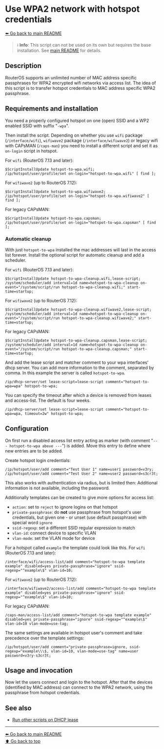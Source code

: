 Use WPA2 network with hotspot credentials
=========================================

[⬅️ Go back to main README](../README.md)

> ℹ️ **Info**: This script can not be used on its own but requires the base
> installation. See [main README](../README.md) for details.

Description
-----------

RouterOS supports an unlimited number of MAC address specific passphrases
for WPA2 encrypted wifi networks via access list. The idea of this script
is to transfer hotspot credentials to MAC address specific WPA2 passphrase.

Requirements and installation
-----------------------------

You need a properly configured hotspot on one (open) SSID and a WP2 enabled
SSID with suffix "`-wpa`".

Then install the script.
Depending on whether you use `wifi` package (`/interface/wifi`), `wifiwave2`
package (`/interface/wifiwave2`) or legacy wifi with CAPsMAN (`/caps-man`)
you need to install a different script and set it as `on-login` script in
hotspot.

For `wifi` (RouterOS 7.13 and later):

    $ScriptInstallUpdate hotspot-to-wpa.wifi;
    /ip/hotspot/user/profile/set on-login="hotspot-to-wpa.wifi" [ find ];

For `wifiwave2` (up to RouterOS 7.12):

    $ScriptInstallUpdate hotspot-to-wpa.wifiwave2;
    /ip/hotspot/user/profile/set on-login="hotspot-to-wpa.wifiwave2" [ find ];

For legacy CAPsMAN:

    $ScriptInstallUpdate hotspot-to-wpa.capsman;
    /ip/hotspot/user/profile/set on-login="hotspot-to-wpa.capsman" [ find ];

### Automatic cleanup

With just `hotspot-to-wpa` installed the mac addresses will last in the
access list forever. Install the optional script for automatic cleanup
and add a scheduler.

For `wifi` (RouterOS 7.13 and later):

    $ScriptInstallUpdate hotspot-to-wpa-cleanup.wifi,lease-script; 
    /system/scheduler/add interval=1d name=hotspot-to-wpa-cleanup on-event="/system/script/run hotspot-to-wpa-cleanup.wifi;" start-time=startup;

For `wifiwave2` (up to RouterOS 7.12):

    $ScriptInstallUpdate hotspot-to-wpa-cleanup.wifiwave2,lease-script;
    /system/scheduler/add interval=1d name=hotspot-to-wpa-cleanup on-event="/system/script/run hotspot-to-wpa-cleanup.wifiwave2;" start-time=startup;

For legacy CAPsMAN:

    $ScriptInstallUpdate hotspot-to-wpa-cleanup.capsman,lease-script;
    /system/scheduler/add interval=1d name=hotspot-to-wpa-cleanup on-event="/system/script/run hotspot-to-wpa-cleanup.capsman;" start-time=startup;

And add the lease script and matcher comment to your wpa interfaces' dhcp
server. You can add more information to the comment, separated by comma. In
this example the server is called `hotspot-to-wpa`.

    /ip/dhcp-server/set lease-script=lease-script comment="hotspot-to-wpa=wpa" hotspot-to-wpa;

You can specify the timeout after which a device is removed from leases and
access-list. The default is four weeks.

    /ip/dhcp-server/set lease-script=lease-script comment="hotspot-to-wpa=wpa, timeout=2w" hotspot-to-wpa;

Configuration
-------------

On first run a disabled access list entry acting as marker (with comment
"`--- hotspot-to-wpa above ---`") is added. Move this entry to define where new
entries are to be added.

Create hotspot login credentials:

    /ip/hotspot/user/add comment="Test User 1" name=user1 password=v3ry;
    /ip/hotspot/user/add comment="Test User 2" name=user2 password=s3cr3t;

This also works with authentication via radius, but is limited then:
Additional information is not available, including the password.

Additionally templates can be created to give more options for access list:

* `action`: set to `reject` to ignore logins on that hotspot
* `private-passphrase`: do **not** use passphrase from hotspot's user
  credentials, but given one - or unset (use default passphrase) with
  special word `ignore`
* `ssid-regexp`: set a different SSID regular expression to match
* `vlan-id`: connect device to specific VLAN
* `vlan-mode`: set the VLAN mode for device

For a hotspot called `example` the template could look like this. For
`wifi` (RouterOS 7.13 and later):

    /interface/wifi/access-list/add comment="hotspot-to-wpa template example" disabled=yes private-passphrase="ignore" ssid-regexp="^example\$" vlan-id=10;

For `wifiwave2` (up to RouterOS 7.12):

    /interface/wifiwave2/access-list/add comment="hotspot-to-wpa template example" disabled=yes private-passphrase="ignore" ssid-regexp="^example\$" vlan-id=10;

For legacy CAPsMAN:

    /caps-man/access-list/add comment="hotspot-to-wpa template example" disabled=yes private-passphrase="ignore" ssid-regexp="^example\$" vlan-id=10 vlan-mode=use-tag;

The same settings are available in hotspot user's comment and take precedence
over the template settings:

    /ip/hotspot/user/add comment="private-passphrase=ignore, ssid-regexp=^example\\\$, vlan-id=10, vlan-mode=use-tag" name=user password=v3ry-s3cr3t;

Usage and invocation
--------------------

Now let the users connect and login to the hotspot. After that the devices
(identified by MAC address) can connect to the WPA2 network, using the
passphrase from hotspot credentials.

See also
--------

* [Run other scripts on DHCP lease](lease-script.md)

---
[⬅️ Go back to main README](../README.md)  
[⬆️ Go back to top](#top)
